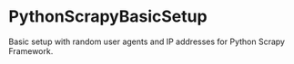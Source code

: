 # PythonScrapyBasicSetup
Basic setup with random user agents and IP addresses for Python Scrapy Framework.
